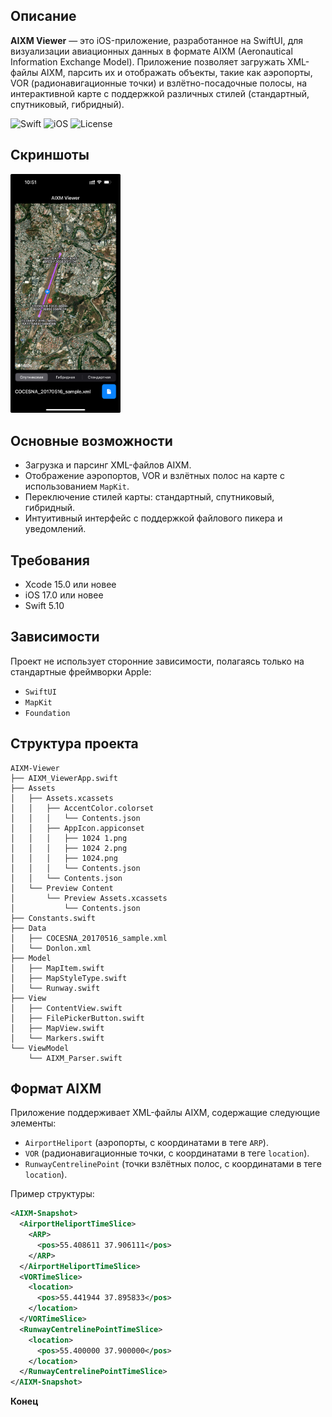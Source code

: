 ## Описание

**AIXM Viewer** — это iOS-приложение, разработанное на SwiftUI, для визуализации авиационных данных в формате AIXM (Aeronautical Information Exchange Model). Приложение позволяет загружать XML-файлы AIXM, парсить их и отображать объекты, такие как аэропорты, VOR (радионавигационные точки) и взлётно-посадочные полосы, на интерактивной карте с поддержкой различных стилей (стандартный, спутниковый, гибридный).

![Swift](https://img.shields.io/badge/Swift-5.10-orange.svg)
![iOS](https://img.shields.io/badge/iOS-17.0+-blue.svg)
![License](https://img.shields.io/badge/license-MIT-green.svg)

## Скриншоты

<img src="screenshots/main_screen.jpg" alt="Главный экран" width="35%">

## Основные возможности

- Загрузка и парсинг XML-файлов AIXM.
- Отображение аэропортов, VOR и взлётных полос на карте с использованием `MapKit`.
- Переключение стилей карты: стандартный, спутниковый, гибридный.
- Интуитивный интерфейс с поддержкой файлового пикера и уведомлений.

## Требования

- Xcode 15.0 или новее
- iOS 17.0 или новее
- Swift 5.10

## Зависимости

Проект не использует сторонние зависимости, полагаясь только на стандартные фреймворки Apple:

- `SwiftUI`
- `MapKit`
- `Foundation`

## Структура проекта

```
AIXM-Viewer
├── AIXM_ViewerApp.swift
├── Assets
│   ├── Assets.xcassets
│   │   ├── AccentColor.colorset
│   │   │   └── Contents.json
│   │   ├── AppIcon.appiconset
│   │   │   ├── 1024 1.png
│   │   │   ├── 1024 2.png
│   │   │   ├── 1024.png
│   │   │   └── Contents.json
│   │   └── Contents.json
│   └── Preview Content
│       └── Preview Assets.xcassets
│           └── Contents.json
├── Constants.swift
├── Data
│   ├── COCESNA_20170516_sample.xml
│   └── Donlon.xml
├── Model
│   ├── MapItem.swift
│   ├── MapStyleType.swift
│   └── Runway.swift
├── View
│   ├── ContentView.swift
│   ├── FilePickerButton.swift
│   ├── MapView.swift
│   └── Markers.swift
└── ViewModel
    └── AIXM_Parser.swift
```

## Формат AIXM

Приложение поддерживает XML-файлы AIXM, содержащие следующие элементы:

- `AirportHeliport` (аэропорты, с координатами в теге `ARP`).
- `VOR` (радионавигационные точки, с координатами в теге `location`).
- `RunwayCentrelinePoint` (точки взлётных полос, с координатами в теге `location`).

Пример структуры:

```xml
<AIXM-Snapshot>
  <AirportHeliportTimeSlice>
    <ARP>
      <pos>55.408611 37.906111</pos>
    </ARP>
  </AirportHeliportTimeSlice>
  <VORTimeSlice>
    <location>
      <pos>55.441944 37.895833</pos>
    </location>
  </VORTimeSlice>
  <RunwayCentrelinePointTimeSlice>
    <location>
      <pos>55.400000 37.900000</pos>
    </location>
  </RunwayCentrelinePointTimeSlice>
</AIXM-Snapshot>
```

**Конец**
